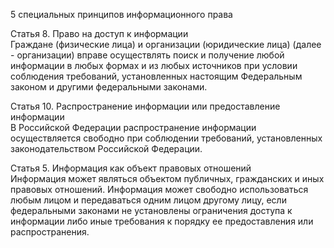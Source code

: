 
5 специальных принципов информационного права

Статья 8. Право на доступ к информации  
 Граждане (физические лица) и организации (юридические лица) (далее - организации) вправе осуществлять поиск и получение любой информации в любых формах и из любых источников при условии соблюдения требований, установленных настоящим Федеральным законом и другими федеральными законами.
 
Статья 10. Распространение информации или предоставление информации  
 В Российской Федерации распространение информации осуществляется свободно при соблюдении требований, установленных законодательством Российской Федерации.

Статья 5. Информация как объект правовых отношений  
 Информация может являться объектом публичных, гражданских и иных правовых отношений. Информация может свободно использоваться любым лицом и передаваться одним лицом другому лицу, если федеральными законами не установлены ограничения доступа к информации либо иные требования к порядку ее предоставления или распространения.

